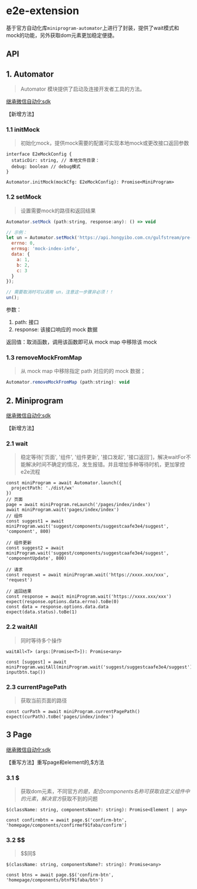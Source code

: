 # e2e-extension

基于官方自动化库`miniprogram-automator`上进行了封装，提供了wait模式和mock的功能，另外获取dom元素更加稳定便捷。

## API

## 1. Automator
> Automator 模块提供了启动及连接开发者工具的方法。

[继承微信自动化sdk](https://developers.weixin.qq.com/miniprogram/dev/devtools/auto/automator.html)

【新增方法】
### 1.1 initMock

> 初始化mock，提供mock需要的配置可实现本地mock或更改接口返回参数

```
interface E2eMockConfig {
  staticDir: string, // 本地文件目录：
  debug: boolean // debug模式
}

Automator.initMock(mockCfg: E2eMockConfig): Promise<MiniProgram>
```

### 1.2 setMock

> 设置需要mock的路径和返回结果
```javascript
Automator.setMock (path:string, response:any): () => void

// 示例：
let un = Automator.setMock('https://api.hongyibo.com.cn/gulfstream/pre-sale/v1/other/pGetIndexInfo', {
  errno: 0,
  errmsg: 'mock-index-info',
  data: {
    a: 1,
    b: 2,
    c: 3
  }
});

// 需要取消时可以调用 un，注意这一步骤非必须！！
un(); 
```
参数：
1. path: 接口
2. response: 该接口响应的 mock 数据

返回值：取消函数，调用该函数即可从 mock map 中移除该 mock

### 1.3 removeMockFromMap
> 从 mock map 中移除指定 path 对应的的 mock 数据；

```javascript
Automator.removeMockFromMap (path:string): void
```

## 2. Miniprogram
[继承微信自动化sdk](https://developers.weixin.qq.com/miniprogram/dev/devtools/auto/miniprogram.html)

【新增方法】
### 2.1 wait

> 稳定等待['页面', '组件', '组件更新', '接口发起', '接口返回']，解决waitFor不能解决时间不确定的情况，发生报错。并且增加多种等待时机，更加掌控e2e流程


```
const miniProgram = await Automator.launch({
  projectPath: './dist/wx'
})
// 页面
page = await miniProgram.reLaunch('/pages/index/index')
await miniProgram.wait('pages/index/index')
// 组件
const suggest1 = await miniProgram.wait('suggest/components/suggestcaafe3e4/suggest', 'component', 800)

// 组件更新
const suggest2 = await miniProgram.wait('suggest/components/suggestcaafe3e4/suggest', 'componentUpdate', 800)

// 请求
const request = await miniProgram.wait('https://xxxx.xxx/xxx', 'request')

// 返回结果
const response = await miniProgram.wait('https://xxxx.xxx/xxx')
expect(response.options.data.errno).toBe(0)
const data = response.options.data.data
expect(data.status).toBe(1)

```

### 2.2 waitAll

> 同时等待多个操作

```
waitAll<T> (args:[Promise<T>]): Promise<any>

const [suggest] = await miniProgram.waitAll(miniProgram.wait('suggest/suggestcaafe3e4/suggest'), inputbtn.tap())

```

### 2.3 currentPagePath

> 获取当前页面的路径

```
const curPath = await miniProgram.currentPagePath()
expect(curPath).toBe('pages/index/index')
```

## 3 Page
[继承微信自动化sdk](https://developers.weixin.qq.com/miniprogram/dev/devtools/auto/page.html)

【重写方法】重写page和element的$,$$方法
### 3.1 $

> 获取dom元素，不同官方$的是，配合components名称可获取自定义组件中的元素，解决官方$获取不到的问题
```
$(className: string, componentsName?: string): Promise<Element | any>

const confirmbtn = await page.$('confirm-btn', 'homepage/components/confirmef91faba/confirm')
```

### 3.2 $$
> \$\$同$

```
$(className: string, componentsName?: string): Promise<any>

const btns = await page.$$('confirm-btn', 'homepage/components/btnf91faba/btn')

```


